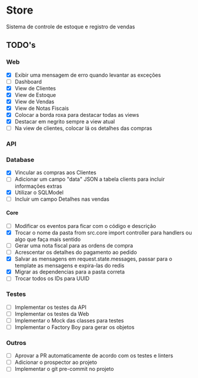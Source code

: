 # Store

Sistema de controle de estoque e registro de vendas

## TODO's

### Web

- [X] Exibir uma mensagem de erro quando levantar as exceções
- [ ] Dashboard
- [X] View de Clientes
- [X] View de Estoque
- [X] View de Vendas
- [X] View de Notas Fiscais
- [X] Colocar a borda roxa para destacar todas as views
- [X] Destacar em negrito sempre a view atual
- [ ] Na view de clientes, colocar lá os detalhes das compras

### API

### Database

- [X] Vincular as compras aos Clientes
- [ ] Adicionar um campo "data" JSON a tabela clients para incluir informações extras
- [X] Utilizar o SQLModel
- [ ] Incluir um campo Detalhes nas vendas

#### Core

- [ ] Modificar os eventos para ficar com o código e descrição
- [X] Trocar o nome da pasta from src.core import controller para handlers ou algo que faça mais sentido
- [ ] Gerar uma nota fiscal para as ordens de compra
- [ ] Acrescentar os detalhes do pagamento ao pedido
- [X] Salvar as mensagens em request.state.messages, passar para o template as mensagens e expira-las do redis
- [X] Migrar as dependencias para a pasta correta
- [ ] Trocar todos os IDs para UUID

### Testes

- [ ] Implementar os testes da API
- [ ] Implementar os testes da Web
- [ ] Implementar o Mock das classes para testes
- [ ] Implementar o Factory Boy para gerar os objetos

### Outros

- [ ] Aprovar a PR automaticamente de acordo com os testes e linters
- [ ] Adicionar o prospector ao projeto
- [ ] Implementar o git pre-commit no projeto
